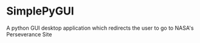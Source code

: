 # SimplePyGUI
A python GUI desktop application which redirects the user to go to NASA's Perseverance Site
